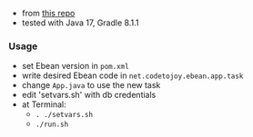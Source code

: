 
* from [this repo](https://github.com/TuxGamer/ebean-example)
* tested with Java 17, Gradle 8.1.1

### Usage

* set Ebean version in `pom.xml`
* write desired Ebean code in `net.codetojoy.ebean.app.task`
* change `App.java` to use the new task
* edit 'setvars.sh' with db credentials
* at Terminal:
    * `. ./setvars.sh`
    * `./run.sh`
